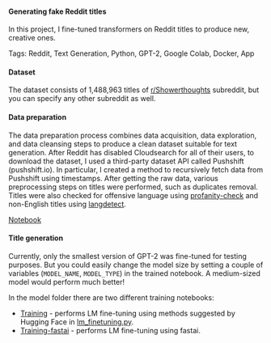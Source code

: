 #### Generating fake Reddit titles

In this project, I fine-tuned transformers on Reddit titles to produce new, creative ones.

Tags: Reddit, Text Generation, Python, GPT-2, Google Colab, Docker, App

#### Dataset

The dataset consists of 1,488,963 titles of [r/Showerthoughts](https://www.reddit.com/r/Showerthoughts/) subreddit, but you can specify any other subreddit as well.

#### Data preparation

The data preparation process combines data acquisition, data exploration, and data cleansing steps to produce a clean dataset suitable for text generation. After Reddit has disabled Cloudsearch for all of their users, to download the dataset, I used a third-party dataset API called Pushshift (pushshift.io). In particular, I created a method to recursively fetch data from Pushshift using timestamps. After getting the raw data, various preprocessing steps on titles were performed, such as duplicates removal. Titles were also checked for offensive language using [profanity-check](https://pypi.org/project/profanity-check/) and non-English titles using [langdetect](https://pypi.org/project/langdetect/).

[Notebook](https://nbviewer.jupyter.org/github/polakowo/textai/blob/master/RedditTitles/GPT2-small/DataPreparation.ipynb)

#### Title generation

Currently, only the smallest version of GPT-2 was fine-tuned for testing purposes. But you could easily change the model size by setting a couple of variables (`MODEL_NAME`, `MODEL_TYPE`) in the trained notebook. A medium-sized model would perform much better!

In the model folder there are two different training notebooks:
- [Training](https://nbviewer.jupyter.org/github/polakowo/textai/blob/master/RedditTitles/GPT2-small/Training.ipynb) - performs LM fine-tuning using methods suggested by Hugging Face in [lm_finetuning.py](https://github.com/huggingface/transformers/blob/master/examples/run_lm_finetuning.py).
- [Training-fastai](https://nbviewer.jupyter.org/github/polakowo/textai/blob/master/RedditTitles/GPT2-small/Training-fastai.ipynb) - performs LM fine-tuning using fastai.
